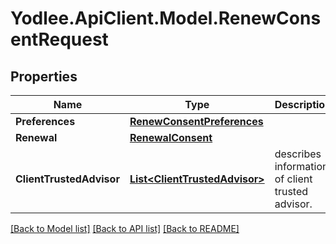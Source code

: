 # Yodlee.ApiClient.Model.RenewConsentRequest

## Properties

Name | Type | Description | Notes
------------ | ------------- | ------------- | -------------
**Preferences** | [**RenewConsentPreferences**](RenewConsentPreferences.md) |  | [optional] 
**Renewal** | [**RenewalConsent**](RenewalConsent.md) |  | [optional] 
**ClientTrustedAdvisor** | [**List&lt;ClientTrustedAdvisor&gt;**](ClientTrustedAdvisor.md) | describes information of client trusted advisor. | 

[[Back to Model list]](../README.md#documentation-for-models) [[Back to API list]](../README.md#documentation-for-api-endpoints) [[Back to README]](../README.md)

